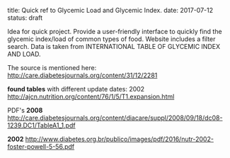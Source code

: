 title: Quick ref to Glycemic Load and Glycemic Index.
date: 2017-07-12
status: draft

Idea for quick project. Provide a user-friendly interface to quickly find the glycemic index/load of common types of food. Website includes a filter search. Data is taken from INTERNATIONAL TABLE OF GLYCEMIC INDEX AND LOAD.

The source is mentioned here: http://care.diabetesjournals.org/content/31/12/2281


**found tables** with different update dates:
2002
http://ajcn.nutrition.org/content/76/1/5/T1.expansion.html


PDF's
**2008**
http://care.diabetesjournals.org/content/diacare/suppl/2008/09/18/dc08-1239.DC1/TableA1_1.pdf

**2002**
http://www.diabetes.org.br/publico/images/pdf/2016/nutr-2002-foster-powell-5-56.pdf


